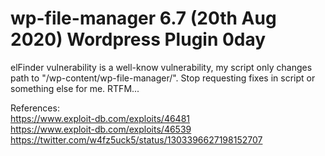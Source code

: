 # wp-file-manager 6.7 (20th Aug 2020) Wordpress Plugin 0day 
elFinder vulnerability is a well-know vulnerability, my script only changes path to "/wp-content/wp-file-manager/". Stop requesting fixes in script or something else for me. RTFM...

References:<br> 
https://www.exploit-db.com/exploits/46481<br>
https://www.exploit-db.com/exploits/46539<br>
https://twitter.com/w4fz5uck5/status/1303396627198152707<br>

